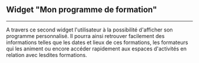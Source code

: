 ## Widget "Mon programme de formation"

---

A travers ce second widget l'utilisateur à la possibilité d'afficher son programme personnalisé. Il pourra ainsi retrouver facilement des informations telles que les dates et lieux de ces formations, les formateurs qui les animent ou encore accéder rapidement aux espaces d'activités en relation avec lesdites formations. 